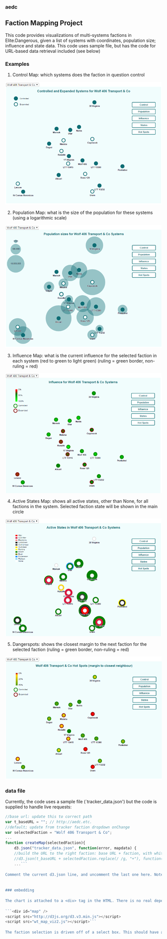 ### aedc

## Faction Mapping Project

This code provides visualizations of multi-systems factions in Elite:Dangerous, given a list of systems with coordinates, population size; influence and state data. This code uses sample file, but has the code for URL-based data retrieval included (see below)

### Examples

1. Control Map: which systems does the faction in question control

![control](/screenshots/control.PNG)

2. Population Map: what is the size of the population for these systems (using a logarithmic scale)

![population](/screenshots/population_logscale.PNG)

3. Influence Map: what is the current influence for the selected faction in each system (red to green to light green) (ruling = green border, non-ruling = red)

![influence](/screenshots/influence.PNG)

4. Active States Map: shows all active states, other than None, for all factions in the system. Selected faction state will be shown in the main circle

![states](/screenshots/states.PNG)

5. Dangerspots: shows the closest margin to the next faction for the selected faction (ruling = green border, non-ruling = red)

![dangerspots](/screenshots/dangerspots.PNG)

### data file
Currently, the code uses a sample file (`tracker_data.json') but the code is supplied to handle live requests:

```javascript
//base url: update this to correct path
var t_baseURL = ""; // http://aedc.etc.
//default; update from tracker faction dropdown onChange
var selectedFaction = "Wolf 406 Transport & Co";
...
function createMap(selectedFaction){
    d3.json("tracker_data.json", function(error, mapdata) {
    //build the URL to the right faction: base URL + faction, with white spaces replaced with '+'
    //d3.json(t_baseURL + selectedFaction.replace(/ /g, "+"), function(error, mapdata) {
	...```
	
Comment the current d3.json line, and uncomment the last one here. Note that this assumes a baseURL that includes a trailing /. Faction name has whitespace escaped; replace with URLencoding if that causes problems with & chars (but it shouldn't)


### embedding

The chart is attached to a <div> tag in the HTML. There is no real dependency on the HTML file. To embed this chart into an existing HTML page, include like so:

```<div id="map" />
<script src="http://d3js.org/d3.v3.min.js"></script>
<script src="wt_map_viz2.js"></script>```

The faction selection is driven off of a select box. This should have an ID of `js_faction`. The code appends an onChange event to this to make the call to the server backend.
    
    

